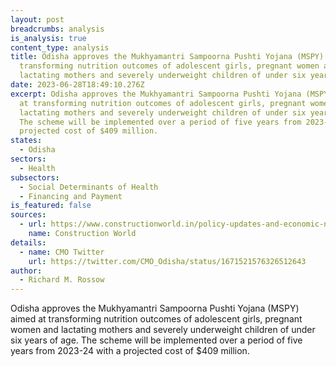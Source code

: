 ```yaml
---
layout: post
breadcrumbs: analysis
is_analysis: true
content_type: analysis
title: Odisha approves the Mukhyamantri Sampoorna Pushti Yojana (MSPY) aimed at
  transforming nutrition outcomes of adolescent girls, pregnant women and
  lactating mothers and severely underweight children of under six years of age
date: 2023-06-28T18:49:10.276Z
excerpt: Odisha approves the Mukhyamantri Sampoorna Pushti Yojana (MSPY) aimed
  at transforming nutrition outcomes of adolescent girls, pregnant women and
  lactating mothers and severely underweight children of under six years of age.
  The scheme will be implemented over a period of five years from 2023-24 with a
  projected cost of $409 million.
states:
  - Odisha
sectors:
  - Health
subsectors:
  - Social Determinants of Health
  - Financing and Payment
is_featured: false
sources:
  - url: https://www.constructionworld.in/policy-updates-and-economic-news/odisha-approves-15-key-rural-projects/41936
    name: Construction World
details:
  - name: CMO Twitter
    url: https://twitter.com/CMO_Odisha/status/1671521576326512643
author:
  - Richard M. Rossow
---
```

Odisha approves the Mukhyamantri Sampoorna Pushti Yojana (MSPY) aimed at transforming nutrition outcomes of adolescent girls, pregnant women and lactating mothers and severely underweight children of under six years of age. The scheme will be implemented over a period of five years from 2023-24 with a projected cost of $409 million.